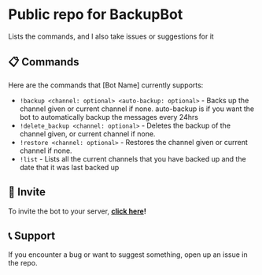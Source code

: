 # Public repo for BackupBot
Lists the commands, and I also take issues or suggestions for it

## 📋 Commands

Here are the commands that [Bot Name] currently supports:

- `!backup <channel: optional> <auto-backup: optional>` - Backs up the channel given or current channel if none. auto-backup is if you want the bot to automatically backup the messages every 24hrs
- `!delete_backup <channel: optional>` - Deletes the backup of the channel given, or current channel if none.
- `!restore <channel: optional>` - Restores the channel given or current channel if none.
- `!list` - Lists all the current channels that you have backed up and the date that it was last backed up

## 🎉 Invite

To invite the bot to your server, **[click here](https://discord.com/api/oauth2/authorize?client_id=1075599896742207590&permissions=2147552256&scope=bot)!**

## 📞 Support

If you encounter a bug or want to suggest something, open up an issue in the repo.

